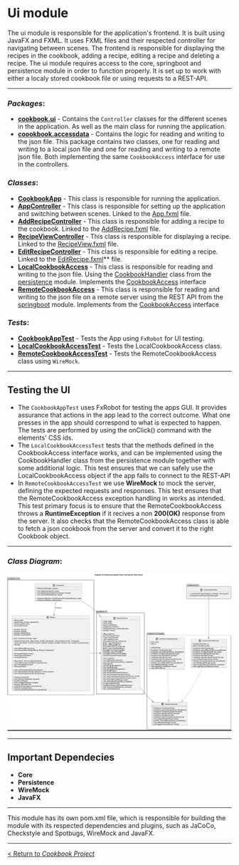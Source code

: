 # __Ui module__

The ui module is responsible for the application's frontend. It is built using JavaFX and FXML. It uses FXML files and their respected controller for navigating between scenes. The frontend is responsible for displaying the recipes in the cookbook, adding a recipe, editing a recipe and deleting a recipe. The ui module requires access to the core, springboot and persistence module in order to function properly. It is set up to work with either a localy stored cookbook file or using requests to a REST-API.

---
### _**Packages**_:
* **[cookbook.ui](/cookbook-project/ui/src/main/java/cookbook/ui/)** - Contains the `Controller` classes for the different scenes in the application. As well as the main class for running the application.
* **[coookbook.accessdata](/cookbook-project/ui/src/main/java/cookbook/ui/)** - Contains the logic for reading and writing to the json file. This package contains two classes, one for reading and writing to a local json file and one for reading and writing to a remote json file. Both implementing the same `CookbookAccess` interface for use in the controllers.

### _**Classes**_:
* **[CookbookApp](/cookbook-project/ui/src/main/java/cookbook/ui/CookbookApp.java)** - This class is responsible for running the application.
* **[AppController](/cookbook-project/ui/src/main/java/cookbook/ui/AppContoller.java)** - This class is responsible for setting up the application and switching between scenes. Linked to the [App.fxml](/cookbook-project/ui/src/main/resources/App.fxml) file.
* **[AddRecipeController](/cookbook-project/ui/src/main/java/cookbook/ui/AddRecipeContoller.java)** - This class is responsible for adding a recipe to the cookbook. Linked to the [AddRecipe.fxml](/cookbook-project/ui/src/main/resources/AddRecipe.fxml) file.
* **[RecipeViewController](/cookbook-project/ui/src/main/java/cookbook/ui/RecipeViewContoller.java)** - This class is responsible for displaying a recipe. Linked to the [RecipeView.fxml](/cookbook-project/ui/src/main/resources/RecipeView.fxml) file.
* **[EditRecipeController](/cookbook-project/ui/src/main/java/cookbook/ui/EditRecipeContoller.java)** - This class is responsible for editing a recipe. Linked to the [EditRecipe.fxml](/cookbook-project/ui/src/main/resources/EditRecipe.fxml)** file.
* **[LocalCookbookAccess](/cookbook-project/ui/src/main/java/cookbook/ui/LocalCookbookAccess.java)** - This class is responsible for reading and writing to the json file. Using the [CookbookHandler](/cookbook-project/persistence/src/main/java/cookbook/json/CookbookHandler.java) class from the [persistence](/cookbook-project/persistence/readme.md) module. Implements the [CookbookAccess](/cookbook-project/ui/src/main/java/cookbook/accessdata/CookbookAccess.java) interface 
* **[RemoteCookbookAccess](/cookbook-project/ui/src/main/java/cookbook/ui/RemoteCookbookAccess.java)** - This class is responsible for reading and writing to the json file on a remote server using the REST API from the [springboot](/cookbook-project/springboot/readme.md) module. Implements from the [CookbookAccess](/cookbook-project/ui/src/main/java/cookbook/accessdata/CookbookAccess.java) interface 


### _**Tests**_:  
* **[CookbookAppTest](/gr2322/cookbook-project/ui/src/test/java/cookbook/ui/CookbookAppTest.java)** - Tests the App using `FxRobot` for UI testing.
* **[LocalCookbookAccessTest](/gr2322/cookbook-project/ui/src/test/java/cookbook/ui/LocalCookbookAccessTes.java)** - Tests the LocalCookbookAccess class. 
* **[RemoteCookbookAccessTest](/gr2322/cookbook-project/ui/src/test/java/cookbook/ui/RemoteCookBookAccessTest.java)** - Tests the RemoteCookbookAccess class using `WireMock`.

---
## **Testing the UI**
* The `CookbookAppTest` uses FxRobot for testing the apps GUI. It provides assurance that actions in the app lead to the correct outcome. What one presses in the app should correspond to what is expected to happen. The tests are performed by using the onClick() command with the elements' CSS ids.  
* The `LocalCookbookAccessTest` tests that the methods defined in the CookbookAccess interface works, and can be implemented using the CookbookHandler class from the persistence module together with some additional logic. This test ensures that we can safely use the LocalCookbookAccess object if the app fails to connect to the REST-API
* In `RemoteCookbookAccessTest` we use **WireMock** to mock the server, defining the expected requests and responses. This test ensures that the RemoteCookbookAccess exception handling in works as intended. This test primary focus is to ensure that the RemoteCookbookAccess throws a **RuntimeException** if it recives a non **200(OK)** response from the server. It also checks that the RemoteCookbookAccess class is able to fetch a json cookbook from the server and convert it to the right Cookbook object.

---

### _**Class Diagram**_:
![Class Diagram](../../docs/release3/diagrams/resources/classDiagram.png)

---
## Important Dependecies
* __Core__
* __Persistence__
* __WireMock__
* __JavaFX__

---

This module has its own pom.xml file, which is responsible for building the module with its respected dependencies and plugins, such as JaCoCo, Checkstyle and Spotbugs, WireMock and JavaFX.

---
[< Return to _Cookbook Project_](/cookbook-project/readme.md)